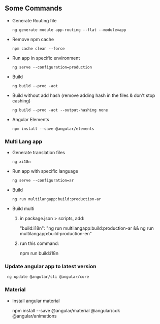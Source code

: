 ## Some Commands
* Generate Routing file

      ng generate module app-routing --flat --module=app

* Remove npm cache

      npm cache clean --force

* Run app in specific environment

      ng serve --configuration=production

* Build

      ng build --prod -aot

* Build without add hash (remove adding hash in the files & don't stop cashing)

      ng build --prod -aot --output-hashing none

* Angular Elements

      npm install --save @angular/elements   

### Multi Lang app
* Generate translation files

      ng xi18n

* Run app with specific language

      ng serve --configuration=ar

* Build

      ng run multilangapp:build:production-ar

* Build multi
  1. in package.json > scripts, add: 

      "build:i18n": "ng run multilangapp:build:production-ar && ng run multilangapp:build:production-en"

  2. run this command:

     npm run build:i18n

### Update angular app to latest version

     ng update @angular/cli @angular/core

### Material
* Install angular material

     npm install --save @angular/material @angular/cdk @angular/animations